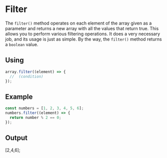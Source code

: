 # Filter

The `filter()` method operates on each element of the array given as a parameter and returns a new array with all the values that return true. This allows you to perform various filtering operations. It does a very necessary job, and its usage is just as simple. By the way, the `filter()` method returns a `boolean` value.

## Using

```javascript
array.filter((element) => {
  //  (condition)
});
```

## Example

```javascript
const numbers = [1, 2, 3, 4, 5, 6];
numbers.filter((element) => {
  return number % 2 == 0;
});
```
## Output

[2,4,6];